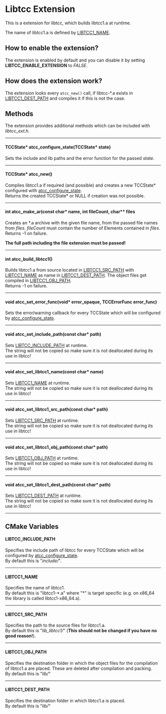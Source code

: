 # Libtcc Extension
This is a extension for libtcc, which builds libtcc1.a at runtime.

The name of libtcc1.a is defined by [LIBTCC1_NAME](#LIBTCC1_NAME).

## How to enable the extension?
The extension is enabled by default and you can disable it by setting
**LIBTCC_ENABLE_EXTENSION** to *FALSE*.


## How does the extension work?
The extension looks every `atcc_new()` call, if libtcc-\*.a exists in [LIBTCC1_DEST_PATH](#LIBTCC1_DEST_PATH)
and compiles it if this is not the case.


## Methods
The extension provides additional methods which can be included with *libtcc_ext.h*.

---
#### <a name="atcc_configure_state">TCCState\* atcc_configure_state(TCCState\* state)</a>
Sets the include and lib paths and the error function for the passed *state*.

---
#### <a name="atcc_new">TCCState\* atcc_new()</a>
Compiles libtcc1.a if required (and possible) and creates a new TCCState\* configured with
[atcc_configure_state](#atcc_configure_state).  
Returns the created TCCState\* or NULL if creation was not possible.

---
#### <a name="atcc_make_ar">int atcc_make_ar(const char* name, int fileCount, char** files</a>
Creates an \*.a archive with the given file name, from the passed file names from *files*. *fileCount* must
contain the number of Elements contained in *files*.  
Returns -1 on failure.

**The full path including the file extension must be passed!**

---
#### <a name="atcc_build_libtcc1">int atcc_build_libtcc1()</a>
Builds libtcc1.a from source located in [LIBTCC1_SRC_PATH](#LIBTCC1_SRC_PATH) with [LIBTCC1_NAME](#LIBTCC1_NAME) as name
in [LIBTCC1_DEST_PATH](#LIBTCC1_DEST_PATH). The object files get compiled in [LIBTCC1_OBJ_PATH](#LIBTCC1_OBJ_PATH).  
Returns -1 on failure.

---
#### <a name="atcc_set_error_func">void atcc_set_error_func(void\* error_opaque, TCCErrorFunc error_func)</a>
Sets the error/warning callback for every TCCState which will be configured by
[atcc_configure_state](#atcc_configure_state).

---
#### <a name="atcc_set_include_path">void atcc_set_include_path(const char* path)</a>
Sets [LIBTCC_INCLUDE_PATH](#LIBTCC_INCLUDE_PATH) at runtime.  
The string will not be copied so make sure it is not deallocated during its use in libtcc!

---
#### <a name="atcc_set_libtcc1_name">void atcc_set_libtcc1_name(const char* name)</a>
Sets [LIBTCC1_NAME](#LIBTCC1_NAME) at runtime.  
The string will not be copied so make sure it is not deallocated during its use in libtcc!

---
#### <a name="atcc_set_libtcc1_src_path">void atcc_set_libtcc1_src_path(const char* path)</a>
Sets [LIBTCC1_SRC_PATH](#LIBTCC1_SRC_PATH) at runtime.  
The string will not be copied so make sure it is not deallocated during its use in libtcc!

---
#### <a name="atcc_set_libtcc1_obj_path">void atcc_set_libtcc1_obj_path(const char* path)</a>
Sets [LIBTCC1_OBJ_PATH](#LIBTCC1_OBJ_PATH) at runtime.  
The string will not be copied so make sure it is not deallocated during its use in libtcc!

---
#### <a name="atcc_set_libtcc1_dest_path">void atcc_set_libtcc1_dest_path(const char* path)</a>
Sets [LIBTCC1_DEST_PATH](#LIBTCC1_DEST_PATH) at runtime.  
The string will not be copied so make sure it is not deallocated during its use in libtcc!

---

## CMake Variables
#### <a name="LIBTCC_INCLUDE_PATH">LIBTCC_INCLUDE_PATH</a>
Specifies the include path of libtcc for every TCCState which will be configured by
[atcc_configure_state](#atcc_configure_state).  
By default this is "*include/*".

---
#### <a name="LIBTCC1_NAME">LIBTCC1_NAME</a>
Specifies the name of libtcc1.  
By default this is "libtcc1-\*.a" where "\*" is target specific (e.g. on x86_64 the library is called libtcc1-x86_64.a).

---
#### <a name="LIBTCC1_SRC_PATH">LIBTCC1_SRC_PATH</a>
Specifies the path to the source files for libtcc1.a.  
By default this is "*lib_libtcc1/*" (**This should not be changed if you have no good reason!**).

---
#### <a name="LIBTCC1_OBJ_PATH">LIBTCC1_OBJ_PATH</a>
Specifies the destination folder in which the object files for the compilation of libtcc1.a are placed. These are
deleted after compilation and packing.  
By default this is "*lib/*"

---
#### <a name="LIBTCC1_DEST_PATH">LIBTCC1_DEST_PATH</a>
Specifies the destination folder in which libtcc1.a is placed.  
By default this is "*lib/*"
